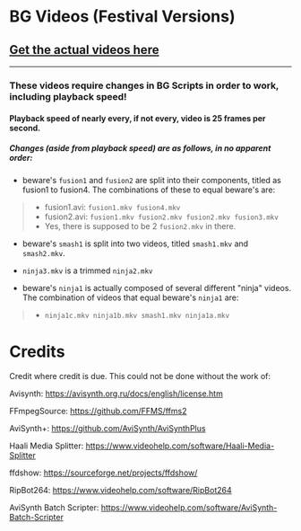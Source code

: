 BG Videos (Festival Versions)
===

## [Get the actual videos here](https://drive.google.com/open?id=16yba8Sqr9Elq0XCJbJlZGpUTWIIm2QXd)
---

### These videos require changes in BG Scripts in order to work, including playback speed!

#### Playback speed of nearly every, if not every, video is 25 frames per second.

##### Changes (aside from playback speed) are as follows, in no apparent order:

- beware's `fusion1` and `fusion2` are split into their components, titled as fusion1 to fusion4. The combinations of these to equal beware's are:
>- fusion1.avi: ``` fusion1.mkv fusion4.mkv ```
>- fusion2.avi: ``` fusion1.mkv fusion2.mkv fusion2.mkv fusion3.mkv ```
>- Yes, there is supposed to be 2 `fusion2.mkv` in there.

- beware's `smash1` is split into two videos, titled `smash1.mkv` and `smash2.mkv`.

- `ninja3.mkv` is a trimmed `ninja2.mkv`

- beware's `ninja1` is actually composed of several different "ninja" videos. The combination of videos that equal beware's `ninja1` are:
>- ```ninja1c.mkv ninja1b.mkv smash1.mkv ninja1a.mkv```


# Credits

Credit where credit is due. This could not be done without the work of:

Avisynth: https://avisynth.org.ru/docs/english/license.htm

FFmpegSource: https://github.com/FFMS/ffms2

AviSynth+:
https://github.com/AviSynth/AviSynthPlus

Haali Media Splitter:
https://www.videohelp.com/software/Haali-Media-Splitter

ffdshow: https://sourceforge.net/projects/ffdshow/

RipBot264:
https://www.videohelp.com/software/RipBot264

AviSynth Batch Scripter:
https://www.videohelp.com/software/AviSynth-Batch-Scripter
